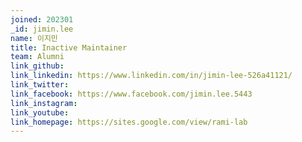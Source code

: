 ```yaml
---
joined: 202301
_id: jimin.lee
name: 이지민
title: Inactive Maintainer
team: Alumni
link_github:
link_linkedin: https://www.linkedin.com/in/jimin-lee-526a41121/
link_twitter:
link_facebook: https://www.facebook.com/jimin.lee.5443
link_instagram:
link_youtube:
link_homepage: https://sites.google.com/view/rami-lab
---
```

